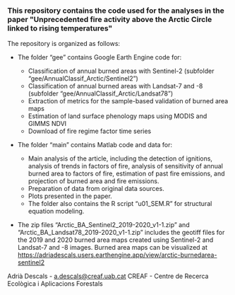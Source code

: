 ### This repository contains the code used for the analyses in the paper "Unprecedented fire activity above the Arctic Circle linked to rising temperatures"

The repository is organized as follows:

- The folder “gee” contains Google Earth Engine code for:
	- Classification of annual burned areas with Sentinel-2 (subfolder “gee/AnnualClassif_Arctic/Sentinel2”) 
	- Classification of annual burned areas with Landsat-7 and -8 (subfolder “gee/AnnualClassif_Arctic/Landsat78”) 
	- Extraction of metrics for the sample-based validation of burned area maps
	- Estimation of land surface phenology maps using MODIS and GIMMS NDVI
	- Download of fire regime factor time series

- The folder “main” contains Matlab code and data for:
	- Main analysis of the article, including the detection of ignitions, analysis of trends in factors of fire, analysis of sensitivity of annual burned area to factors of fire, estimation of past fire emissions, and projection of burned area and fire emissions.
	- Preparation of data from original data sources. 
	- Plots presented in the paper.
	- The folder also contains the R script “u01_SEM.R” for structural equation modeling. 

- The zip files “Arctic_BA_Sentinel2_2019-2020_v1-1.zip” and “Arctic_BA_Landsat78_2019-2020_v1-1.zip” includes the geotiff files for the 2019 and 2020 burned area maps created using Sentinel-2 and Landsat-7 and -8 images. Burned area maps can be visualized at https://adriadescals.users.earthengine.app/view/arctic-burnedarea-sentinel2

Adrià Descals - a.descals@creaf.uab.cat CREAF - Centre de Recerca Ecològica i Aplicacions Forestals
